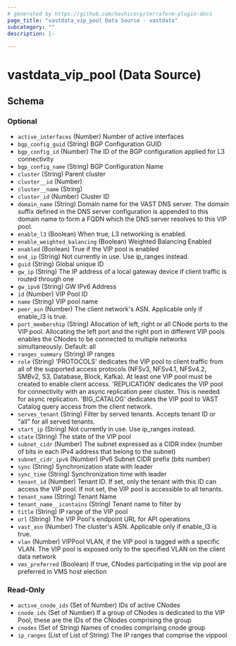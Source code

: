 ```yaml
---
# generated by https://github.com/hashicorp/terraform-plugin-docs
page_title: "vastdata_vip_pool Data Source - vastdata"
subcategory: ""
description: |-
  
---
```


# vastdata_vip_pool (Data Source)





<!-- schema generated by tfplugindocs -->
## Schema

### Optional

- `active_interfaces` (Number) Number of active interfaces
- `bgp_config_guid` (String) BGP Configuration GUID
- `bgp_config_id` (Number) The ID of the BGP configuration applied for L3 connectivity
- `bgp_config_name` (String) BGP Configuration Name
- `cluster` (String) Parent cluster
- `cluster__id` (Number)
- `cluster__name` (String)
- `cluster_id` (Number) Cluster ID
- `domain_name` (String) Domain name for the VAST DNS server. The domain suffix defined in the DNS server configuration is appended to this domain name to form a FQDN which the DNS server resolves to this VIP pool.
- `enable_l3` (Boolean) When true, L3 networking is enabled.
- `enable_weighted_balancing` (Boolean) Weighted Balancing Enabled
- `enabled` (Boolean) True if the VIP pool is enabled
- `end_ip` (String) Not currently in use. Use ip_ranges instead.
- `guid` (String) Global unique ID
- `gw_ip` (String) The IP address of a local gateway device if client traffic is routed through one
- `gw_ipv6` (String) GW IPv6 Address
- `id` (Number) VIP Pool ID
- `name` (String) VIP pool name
- `peer_asn` (Number) The client network's ASN. Applicable only if enable_l3 is true.
- `port_membership` (String) Allocation of left, right or all CNode ports to the VIP pool. Allocating the left port and the right port in different VIP pools enables the CNodes to be connected to multiple networks simultaneously. Default: all
- `ranges_summary` (String) IP ranges
- `role` (String) 'PROTOCOLS' dedicates the VIP pool to client traffic from all of the supported access protocols (NFSv3, NFSv4.1, NFSv4.2, SMBv2, S3, Database, Block, Kafka). At least one VIP pool must be created to enable client access. 'REPLICATION' dedicates the VIP pool for connectivity with an async replication peer cluster. This is needed for async  replication. 'BIG_CATALOG' dedicates the VIP pool to VAST Catalog query access from the client network.
- `serves_tenant` (String) Filter by served tenants. Accepts tenant ID or "all" for all served tenants.
- `start_ip` (String) Not currently in use. Use ip_ranges instead.
- `state` (String) The state of the VIP pool
- `subnet_cidr` (Number) The subnet expressed as a CIDR index (number of bits in each IPv4 address that belong to the subnet)
- `subnet_cidr_ipv6` (Number) IPv6 Subnet CIDR prefix (bits number)
- `sync` (String) Synchronization state with leader
- `sync_time` (String) Synchronization time with leader
- `tenant_id` (Number) Tenant ID. If set, only the tenant with this ID can access the VIP pool. If not set, the VIP pool is accessible to all tenants.
- `tenant_name` (String) Tenant Name
- `tenant_name__icontains` (String) Tenant name to filter by
- `title` (String) IP range of the VIP pool
- `url` (String) The VIP Pool's endpoint URL for API operations
- `vast_asn` (Number) The cluster's ASN. Applicable only if enable_l3 is true.
- `vlan` (Number) VIPPool VLAN, if the VIP pool is tagged with a specific VLAN. The VIP pool is exposed only to the specified VLAN on the client data network
- `vms_preferred` (Boolean) If true, CNodes participating in the vip pool are preferred in VMS host election

### Read-Only

- `active_cnode_ids` (Set of Number) IDs of active CNodes
- `cnode_ids` (Set of Number) If a group of CNodes is dedicated to the VIP Pool, these are the IDs of the CNodes comprising the group
- `cnodes` (Set of String) Names of cnodes comprising cnode group
- `ip_ranges` (List of List of String) The IP ranges that comprise the vippool
